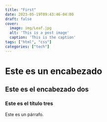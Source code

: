 ```yaml
---
title: "First"
date: 2023-05-19T09:43:46-04:00
draft: false
cover:
  image: img/Leaf.jpg
  alt: 'This is a post image'
  caption: 'This is the caption'
tags: ["html", "css"]
categories: ["tech"]
---
```



# Este es un encabezado

## Este es el encabezado dos

### Este es el título tres

Este es un párrafo.

